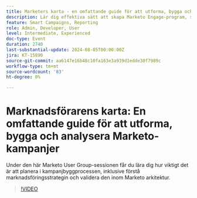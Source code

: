 ```yaml
---
title: Marketers karta - en omfattande guide för att utforma, bygga och analysera Marketo-kampanjer
description: Lär dig effektiva sätt att skapa Marketo Engage-program, som att importera, klona och bygga från grunden. Anpassa Marketo Engage-mallarna efter varumärkesstandarder och hantera tillgångar och periodkostnader.
feature: Smart Campaigns, Reporting
role: Admin, Developer, User
level: Intermediate, Experienced
doc-type: Event
duration: 2740
last-substantial-update: 2024-08-05T00:00:00Z
jira: KT-15890
source-git-commit: aa6147e16b48c10fa163e3a939d1edde30f7989c
workflow-type: tm+mt
source-wordcount: '83'
ht-degree: 0%

---
```



# Marknadsförarens karta: En omfattande guide för att utforma, bygga och analysera Marketo-kampanjer

Under den här Marketo User Group-sessionen får du lära dig hur viktigt det är att planera i kampanjbyggprocessen, inklusive förstå marknadsföringsstrategin och validera den inom Marketo arkitektur.

>[!VIDEO](https://video.tv.adobe.com/v/3432223/?learn=on)
